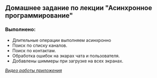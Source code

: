 ## Домашнее задание по лекции "Асинхронное программирование"

### Выполнено:
- Длительные операции выполняем асинхронно
- Поиск по списку каналов.
- Поиск по контактам.
- Обработка ошибок на экарах чата и пользователя.
- Добавлены шиммеры при загрузке на всех экранах.

[*Видео работы приложения*](https://gitlab.com/mi9moq/tfs_spring_2024/-/blob/homework_5/app/src/main/res/raw/hw_5.webm?ref_type=heads)